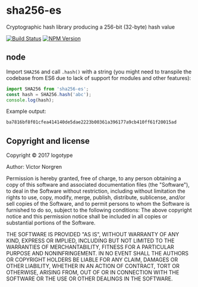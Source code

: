 # sha256-es
Cryptographic hash library producing a 256-bit (32-byte) hash value

[![Build Status](https://travis-ci.org/logotype/sha256-es.svg?branch=master)](https://travis-ci.org/logotype/sha256-es) [![NPM Version](https://badge.fury.io/js/sha256-es.svg)](http://badge.fury.io/js/sha256-es)

node
----

Import `SHA256` and call `.hash()` with a string (you might need to transpile the codebase from ES6 due to lack of support for modules and other features):

```javascript
import SHA256 from 'sha256-es';
const hash = SHA256.hash('abc');
console.log(hash);
```

Example output:

```bash
ba7816bf8f01cfea414140de5dae2223b00361a396177a9cb410ff61f20015ad
```

Copyright and license
---------------------

Copyright © 2017 logotype

Author: Victor Norgren

Permission is hereby granted, free of charge, to any person obtaining a copy
of this software and associated documentation files (the "Software"), to
deal in the Software without restriction, including without limitation the
rights to use, copy, modify, merge, publish, distribute, sublicense, and/or
sell copies of the Software, and to permit persons to whom the Software is
furnished to do so, subject to the following conditions:  The above copyright
notice and this permission notice shall be included in all copies or
substantial portions of the Software.

THE SOFTWARE IS PROVIDED "AS IS", WITHOUT WARRANTY OF ANY KIND, EXPRESS OR
IMPLIED, INCLUDING BUT NOT LIMITED TO THE WARRANTIES OF MERCHANTABILITY,
FITNESS FOR A PARTICULAR PURPOSE AND NONINFRINGEMENT. IN NO EVENT SHALL THE
AUTHORS OR COPYRIGHT HOLDERS BE LIABLE FOR ANY CLAIM, DAMAGES OR OTHER
LIABILITY, WHETHER IN AN ACTION OF CONTRACT, TORT OR OTHERWISE, ARISING FROM,
OUT OF OR IN CONNECTION WITH THE SOFTWARE OR THE USE OR OTHER DEALINGS
IN THE SOFTWARE.